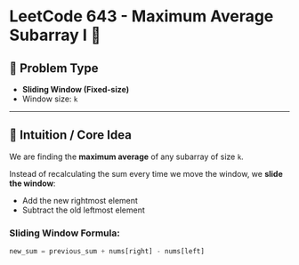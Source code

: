 # LeetCode 643 - Maximum Average Subarray I 🧠

## 🔑 Problem Type

- **Sliding Window (Fixed-size)**
- Window size: `k`

---

## 🧠 Intuition / Core Idea

We are finding the **maximum average** of any subarray of size `k`.

Instead of recalculating the sum every time we move the window, we **slide the window**:

- Add the new rightmost element
- Subtract the old leftmost element

### Sliding Window Formula:

```python
new_sum = previous_sum + nums[right] - nums[left]
```
